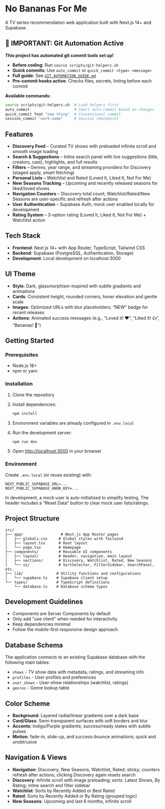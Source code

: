 # No Bananas For Me

A TV series recommendation web application built with Next.js 14+ and Supabase.

## 🚨 IMPORTANT: Git Automation Active

**This project has automated git commit tools set up!**

- **Before coding**: Run `source scripts/git-helpers.sh`
- **Quick commits**: Use `auto_commit` or `quick_commit <type> <message>`
- **Full guide**: See [`GIT_AUTOMATION_GUIDE.md`](GIT_AUTOMATION_GUIDE.md)
- **Pre-commit hooks active**: Checks files, secrets, linting before each commit

**Available commands:**
```bash
source scripts/git-helpers.sh  # Load helpers first
auto_commit                    # Smart auto-commit based on changes
quick_commit feat "new thing"  # Conventional commit
session_commit "work-name"     # Session checkpoint
```

## Features

- **Discovery Feed** – Curated TV shows with preloaded infinite scroll and smooth image loading
- **Search & Suggestions** – Inline search panel with live suggestions (title, creators, cast), highlights, and full results
- **Filters** – Genres, year range, and streaming providers for Discovery (staged apply, smart fetching)
- **Personal Lists** – Watchlist and Rated (Loved It, Liked It, Not For Me)
- **New Seasons Tracking** – Upcoming and recently released seasons for liked/loved shows
- **Navigation Counters** – Discovery total count; Watchlist/Rated/New Seasons are user-specific and refresh after actions
- **User Authentication** – Supabase Auth; mock user enabled locally for development
- **Rating System** – 3-option rating (Loved It, Liked It, Not For Me) + Watchlist action

## Tech Stack

- **Frontend**: Next.js 14+ with App Router, TypeScript, Tailwind CSS
- **Backend**: Supabase (PostgreSQL, Authentication, Storage)
- **Development**: Local development on localhost:3000

## UI Theme

- **Style**: Dark, glassmorphism-inspired with subtle gradients and animations
- **Cards**: Consistent height, rounded corners, hover elevation and gentle scale
- **Images**: Optimized URLs with blur placeholders; “NEW” badge for recent releases
- **Actions**: Animated success messages (e.g., “Loved it! ❤️”, “Liked it! 👍”, “Bananas! 🍌”)

## Getting Started

### Prerequisites

- Node.js 18+ 
- npm or yarn

### Installation

1. Clone the repository
2. Install dependencies:
   ```bash
   npm install
   ```

3. Environment variables are already configured in `.env.local`

4. Run the development server:
   ```bash
   npm run dev
   ```

5. Open [http://localhost:3000](http://localhost:3000) in your browser

### Environment

Create `.env.local` (or reuse existing) with:

```
NEXT_PUBLIC_SUPABASE_URL=...
NEXT_PUBLIC_SUPABASE_ANON_KEY=...
```

In development, a mock user is auto-initialized to simplify testing. The header includes a “Reset Data” button to clear mock user lists/ratings.

## Project Structure

```
src/
├── app/                 # Next.js App Router pages
│   ├── globals.css     # Global styles with Tailwind
│   ├── layout.tsx      # Root layout
│   └── page.tsx        # Homepage
├── components/         # Reusable UI components
│   ├── layout/         # Header, navigation, main layout
│   ├── sections/       # Discovery, Watchlist, Rated, New Seasons
│   └── ui/             # SortSelector, FilterSidebar, SearchPanel, etc.
├── lib/               # Utility functions and configurations
│   └── supabase.ts    # Supabase client setup
└── types/             # TypeScript definitions
    └── database.ts    # Database schema types
```

## Development Guidelines

- Components are Server Components by default
- Only add "use client" when needed for interactivity
- Keep dependencies minimal
- Follow the mobile-first responsive design approach

## Database Schema

The application connects to an existing Supabase database with the following main tables:

- `shows` - TV show data with metadata, ratings, and streaming info
- `profiles` - User profiles and preferences
- `user_shows` - User-show relationships (watchlist, ratings)
- `genres` - Genre lookup table

## Color Scheme

- **Background**: Layered radial/linear gradients over a dark base
- **Card/Glass**: Semi-transparent surfaces with soft borders and blur
- **Accents**: Indigo/Purple gradients; success/ready states with subtle pulses
- **Motion**: fade-in, slide-up, and success-bounce animations; quick and unobtrusive

## Navigation & Views

- **Navigation**: Discovery, New Seasons, Watchlist, Rated; sticky; counters refresh after actions; clicking Discovery again resets search
- **Discovery**: Infinite scroll with image preloading; sorts: Latest Shows, By Rating; inline search and filter sidebar
- **Watchlist**: Sorts by Recently Added or Best Rated
- **Rated**: Sorts by Recently Added or By Rating (grouped logic)
- **New Seasons**: Upcoming and last 6 months, infinite scroll

